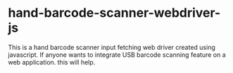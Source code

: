# hand-barcode-scanner-webdriver-js

This is a hand barcode scanner input fetching web driver created using javascript. If anyone wants to integrate USB barcode scanning feature on a web application. this will help.
